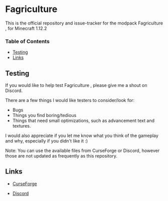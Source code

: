 # Fagriculture

This is the official repository and issue-tracker for the modpack Fagriculture , for Minecraft 1.12.2

### Table of Contents
* [Testing](#testing)
* [Links](#links)

## Testing
If you would like to help test Fagriculture , please give me a shout on Discord.

There are a few things I would like testers to consider/look for:

* Bugs
* Things you find boring/tedious
* Things that need small optimizations, such as advancement text and textures.

I would also appreciate if you let me know what you think of the gameplay and why, especially if you didn't like it :)

Note: You can use the available files from CurseForge or Discord, however those are not updated as frequently as this repository.





## Links

* [CurseForge](https://www.curseforge.com/minecraft/modpacks/fagriculture)

* [Discord](https://discord.gg/cyUnUvNJUz)
